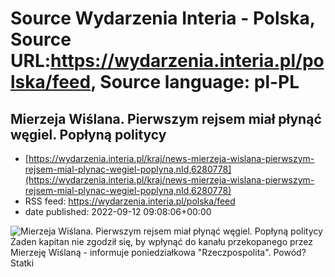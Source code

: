 # Source Wydarzenia Interia - Polska, Source URL:https://wydarzenia.interia.pl/polska/feed, Source language: pl-PL

## Mierzeja Wiślana. Pierwszym rejsem miał płynąć węgiel. Popłyną politycy
 - [https://wydarzenia.interia.pl/kraj/news-mierzeja-wislana-pierwszym-rejsem-mial-plynac-wegiel-poplyna,nId,6280778](https://wydarzenia.interia.pl/kraj/news-mierzeja-wislana-pierwszym-rejsem-mial-plynac-wegiel-poplyna,nId,6280778)
 - RSS feed: https://wydarzenia.interia.pl/polska/feed
 - date published: 2022-09-12 09:08:06+00:00

<p><a href="https://wydarzenia.interia.pl/kraj/news-mierzeja-wislana-pierwszym-rejsem-mial-plynac-wegiel-poplyna,nId,6280778"><img align="left" alt="Mierzeja Wiślana. Pierwszym rejsem miał płynąć węgiel. Popłyną politycy  " src="https://i.iplsc.com/mierzeja-wislana-pierwszym-rejsem-mial-plynac-wegiel-poplyna/000G22LV51OCQN2C-C321.jpg" /></a>Żaden kapitan nie zgodził się, by wpłynąć do kanału przekopanego przez Mierzeję Wiślaną - informuje poniedziałkowa &quot;Rzeczpospolita&quot;. Powód? Statki 
